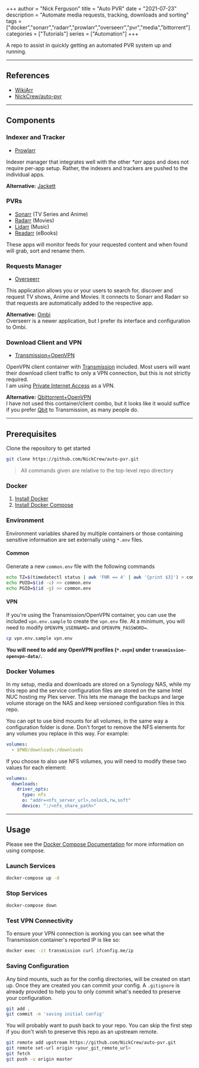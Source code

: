+++
author = "Nick Ferguson"
title = "Auto PVR"
date = "2021-07-23"
description = "Automate media requests, tracking, downloads and sorting"
tags = ["docker","sonarr","radarr","prowlarr","overseerr","pvr","media","bittorrent"]
categories = ["Tutorials"]
series = ["Automation"]
+++

A repo to assist in quickly getting an automated PVR system up and running.

---

## References

- [WikiArr](https://wiki.servarr.com/)
- [NickCrew/auto-pvr](https://github.com/NickCrew/auto-pvr.git)

---

## Components

### Indexer and Tracker

- [Prowlarr](https://github.com/Prowlarr/Prowlarr)

Indexer manager that integrates well with the other _*arr_ apps and does not require per-app setup. Rather, the indexers and trackers are pushed to the individual apps.  

__Alternative:__ [Jackett](https://github.com/Jackett/Jackett)

### PVRs

- [Sonarr](https://github.com/Sonarr/Sonarr) (TV Series and Anime)
- [Radarr](https://github.com/Radarr/Radarr) (Movies) 
- [Lidarr](https://github.com/Lidarr/Lidarr) (Music)
- [Readarr](https://github.com/Readarr/Readarr) (eBooks)

These apps will monitor feeds for your requested content and when found will grab, sort and rename them. 

### Requests Manager

- [Overseerr](https://github.com/sct/overseerr) 

This application allows you or your users to search for, discover and request TV shows, Anime and Movies. It connects to Sonarr and Radarr so that requests are automatically added to the respective app.


__Alternative:__ [Ombi](https://github.com/Ombi-app/Ombi)  
Overseerr is a newer application, but I prefer its interface and configuration to Ombi.

### Download Client and VPN

- [Transmission+OpenVPN](https://github.com/haugene/docker-transmission-openvpn)
	
OpenVPN client container with [Transmission](https://transmissionbt.com) included. Most users will want their download client traffic to only a VPN connection, but this is not strictly required.  
I am using [Private Internet Access](https://github.com/haugene/docker-transmission-openvpn) as a VPN.  


__Alternative:__ [Qbittorrent+OpenVPN](https://hub.docker.com/r/guillaumedsde/qbittorrent-openvpn)  
I have not used this container/client combo, but it looks like it would suffice if you prefer [Qbit](https://hub.docker.com/r/linuxserver/qbittorrent) to Transmission, as many people do.


---

## Prerequisites

Clone the repository to get started
````bash
git clone https://github.com/NickCrew/auto-pvr.git
````

> All commands given are relative to the top-level repo directory


### Docker

1. [Install Docker](https://docs.docker.com/engine/install/ubuntu/)
2. [Install Docker Compose](https://docs.docker.com/compose/install/)


### Environment

Environment variables shared by multiple containers or those containing sensitive information are set externally using `*.env` files.

#### Common

Generate a new `common.env` file with the following commands 

````bash
echo TZ=$(timedatectl status | awk 'FNR == 4' | awk '{print $3}') > common.env
echo PUID=$(id -u) >> common.env
echo PGID=$(id -g) >> common.env
````

#### VPN

If you're using the Transmission/OpenVPN container, you can use the included `vpn.env.sample` to create the `vpn.env` file. At a minimum, you will need to modify `OPENVPN_USERNAME=` and `OPENVPN_PASSWORD=`.

````bash
cp vpn.env.sample vpn.env
````

__You will need to add any OpenVPN profiles (`*.ovpn`) under `transmission-openvpn-data/`.__

### Docker Volumes

In my setup, media and downloads are stored on a Synology NAS, while my this repo and the service configuration files are stored on the same Intel NUC hosting my Plex server. This lets me manage the backups and large volume storage on the NAS and keep versioned configuration files in this repo.  

You can opt to use bind mounts for all volumes, in the same way a configuration folder is done. Don't forget to remove the NFS elements for any volumes you replace in this way. For example:

````yml
volumes:
  - $PWD/downloads:/downloads
````

If you choose to also use NFS volumes, you will need to modify these two values for each element:
````yml
volumes:
  downloads:
    driver_opts:
	  type: nfs
	  o: "addr=<nfs_server_url>,nolock,rw,soft"
	  device: ":/<nfs_share_path>"
````

--- 

## Usage

Please see the [Docker Compose Documentation](https://docs.docker.com/compose/gettingstarted/) for more information on using compose.

### Launch Services

````bash
docker-compose up -d
````

### Stop Services
````bash
docker-compose down
````

### Test VPN Connectivity

To ensure your VPN connection is working you can see what the Transmission container's reported IP is like so:

````bash
docker exec -it transmission curl ifconfig.me/ip
````

### Saving Configuration

Any bind mounts, such as for the config directories, will be created on start up. Once they are created you can commit your config. A `.gitignore` is already provided to help you to only commit what's needed to preserve your configuration. 

````bash
git add .
git commit -m 'saving initial config'
````

You will probably want to push back to your repo. 
You can skip the first step if you don't wish to preserve this repo as an upstream remote.

````bash
git remote add upstream https://github.com/NickCrew/auto-pvr.git
git remote set-url origin <your_git_remote_url>
git fetch
git push -u origin master
````




